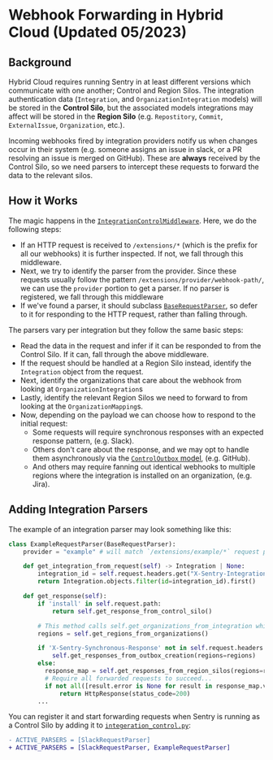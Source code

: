# Webhook Forwarding in Hybrid Cloud (Updated 05/2023)

## Background

Hybrid Cloud requires running Sentry in at least different versions which communicate with one another; Control and Region Silos. The integration authentication data (`Integration`, and `OrganizationIntegration` models) will be stored in the **Control Silo**, but the associated models integrations may affect will be stored in the **Region Silo** (e.g. `Repostitory`, `Commit`, `ExternalIssue`, `Organization`, etc.).

Incoming webhooks fired by integration providers notify us when changes occur in their system (e.g. someone assigns an issue in slack, or a PR resolving an issue is merged on GitHub). These are **always** received by the Control Silo, so we need parsers to intercept these requests to forward the data to the relevant silos.

## How it Works

The magic happens in the [`IntegrationControlMiddleware`](src/sentry/middleware/integrations/integration_control.py). Here, we do the following steps:

- If an HTTP request is received to `/extensions/*`  (which is the prefix for all our webhooks) it is further inspected. If not, we fall through this middleware.
- Next, we try to identify the parser from the provider. Since these requests usually follow the pattern `/extensions/provider/webhook-path/`, we can use the `provider` portion to get a parser. If no parser is registered, we fall through this middleware
- If we've found a parser, it should subclass [`BaseRequestParser`](src/sentry/middleware/integrations/parsers/base.py), so defer to it for responding to the HTTP request, rather than falling through.

The parsers vary per integration but they follow the same basic steps:

- Read the data in the request and infer if it can be responded to from the Control Silo. If it can, fall through the above middleware.
- If the request should be handled at a Region Silo instead, identify the `Integration` object from the request.
- Next, identify the organizations that care about the webhook from looking at `OrganizationIntegration`s
- Lastly, identify the relevant Region Silos we need to forward to from looking at the `OrganizationMapping`s.
- Now, depending on the payload we can choose how to respond to the initial request:
  - Some requests will require synchronous responses with an expected response pattern, (e.g. Slack).
  - Others don't care about the response, and we may opt to handle them asynchronously via the [`ControlOutbox` model](src/sentry/models/outbox.py), (e.g. GitHub).
  - And others may require fanning out identical webhooks to multiple regions where the integration is installed on an organization, (e.g. Jira).


## Adding Integration Parsers

The example of an integration parser may look something like this:

```python
class ExampleRequestParser(BaseRequestParser):
    provider = "example" # will match `/extensions/example/*` request paths

    def get_integration_from_request(self) -> Integration | None:
        integration_id = self.request.headers.get("X-Sentry-Integration-Id")
        return Integration.objects.filter(id=integration_id).first()

    def get_response(self):
        if 'install' in self.request.path:
            return self.get_response_from_control_silo()

        # This method calls self.get_organizations_from_integration which calls self.get_integration_from_request.
        regions = self.get_regions_from_organizations()

        if 'X-Sentry-Synchronous-Response' not in self.request.headers:
            self.get_responses_from_outbox_creation(regions=regions)
        else:
          response_map = self.get_responses_from_region_silos(regions=regions)
          # Require all forwarded requests to succeed...
          if not all([result.error is None for result in response_map.values()])
              return HttpResponse(status_code=200)
        ...
```

You can register it and start forwarding requests when Sentry is running as a Control Silo by adding it to [`integeration_control.py`](src/sentry/middleware/integrations/integration_control.py):

```diff
- ACTIVE_PARSERS = [SlackRequestParser]
+ ACTIVE_PARSERS = [SlackRequestParser, ExampleRequestParser]
```
